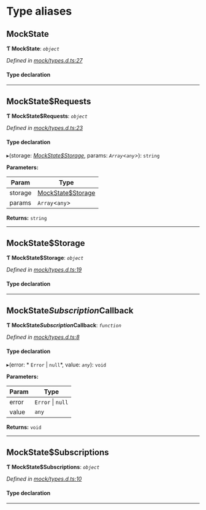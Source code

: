 

# Type aliases

<a id="mockstate"></a>

##  MockState

**Ƭ MockState**: *`object`*

*Defined in [mock/types.d.ts:27](https://github.com/polkadot-js/api/blob/f405b52/packages/api-provider/src/mock/types.d.ts#L27)*

#### Type declaration

___
<a id="mockstate_requests"></a>

##  MockState$Requests

**Ƭ MockState$Requests**: *`object`*

*Defined in [mock/types.d.ts:23](https://github.com/polkadot-js/api/blob/f405b52/packages/api-provider/src/mock/types.d.ts#L23)*

#### Type declaration

[index: `string`]: `function`

▸(storage: *[MockState$Storage](_mock_types_d_.md#mockstate_storage)*, params: *`Array`<`any`>*): `string`

**Parameters:**

| Param | Type |
| ------ | ------ |
| storage | [MockState$Storage](_mock_types_d_.md#mockstate_storage) |
| params | `Array`<`any`> |

**Returns:** `string`

___
<a id="mockstate_storage"></a>

##  MockState$Storage

**Ƭ MockState$Storage**: *`object`*

*Defined in [mock/types.d.ts:19](https://github.com/polkadot-js/api/blob/f405b52/packages/api-provider/src/mock/types.d.ts#L19)*

#### Type declaration

[index: `string`]: `Uint8Array`

___
<a id="mockstate_subscription_callback"></a>

##  MockState$Subscription$Callback

**Ƭ MockState$Subscription$Callback**: *`function`*

*Defined in [mock/types.d.ts:8](https://github.com/polkadot-js/api/blob/f405b52/packages/api-provider/src/mock/types.d.ts#L8)*

#### Type declaration
▸(error: * `Error` &#124; `null`*, value: *`any`*): `void`

**Parameters:**

| Param | Type |
| ------ | ------ |
| error |  `Error` &#124; `null`|
| value | `any` |

**Returns:** `void`

___
<a id="mockstate_subscriptions"></a>

##  MockState$Subscriptions

**Ƭ MockState$Subscriptions**: *`object`*

*Defined in [mock/types.d.ts:10](https://github.com/polkadot-js/api/blob/f405b52/packages/api-provider/src/mock/types.d.ts#L10)*

#### Type declaration

[index: `string`]: `object`

___

